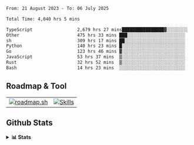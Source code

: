 <!--START_SECTION:waka-->

```txt
From: 21 August 2023 - To: 06 July 2025

Total Time: 4,040 hrs 5 mins

TypeScript                 2,679 hrs 27 mins████████████████▓░░░░░░░░   66.32 %
Other                      475 hrs 33 mins ███░░░░░░░░░░░░░░░░░░░░░░   11.77 %
sh                         309 hrs 17 mins ██░░░░░░░░░░░░░░░░░░░░░░░   07.66 %
Python                     140 hrs 23 mins █░░░░░░░░░░░░░░░░░░░░░░░░   03.47 %
Go                         123 hrs 46 mins ▓░░░░░░░░░░░░░░░░░░░░░░░░   03.06 %
JavaScript                 53 hrs 37 mins  ▒░░░░░░░░░░░░░░░░░░░░░░░░   01.33 %
Rust                       32 hrs 52 mins  ▒░░░░░░░░░░░░░░░░░░░░░░░░   00.81 %
Bash                       14 hrs 23 mins  ░░░░░░░░░░░░░░░░░░░░░░░░░   00.36 %
```

<!--END_SECTION:waka-->

## Roadmap & Tool
<table align="center">
  <tr>
    <td>
      <a href="https://roadmap.sh">
        <img src="https://roadmap.sh/card/tall/6505f3e78dfc79db2fff8e3e?variant=dark" alt="roadmap.sh" />
      </a>
    </td>
    <td>
      <a href="https://github.com/chaninlaw">
        <img src="https://skillicons.dev/icons?i=js,typescript,nodejs,nestjs,react,next,astro,html,css,tailwind,postgres,prisma,docker,git,rust,go&perline=7&theme=dark" alt="Skills" />
      </a>
    </td>
  </tr>
</table>

## Github Stats
<details close>
  <summary><b>📊 Stats</b></summary>
  <div align="center">
    
<picture>
  <source
    srcset="https://github-readme-stats.vercel.app/api?username=chaninlaw&show_icons=true&theme=dark"
    media="(prefers-color-scheme: dark)"
  />
  <source
    srcset="https://github-readme-stats.vercel.app/api?username=chaninlaw&show_icons=true"
    media="(prefers-color-scheme: light), (prefers-color-scheme: no-preference)"
  />
  <img src="https://github-readme-stats.vercel.app/api?username=chaninlaw&show_icons=true" />
</picture>
    
<picture>
  <source
    srcset="https://github-readme-stats.vercel.app/api/top-langs/?username=chaninlaw&layout=donut&theme=dark"
    media="(prefers-color-scheme: dark)"
  />
  <source
    srcset="https://github-readme-stats.vercel.app/api/top-langs/?username=chaninlaw&layout=donut"
    media="(prefers-color-scheme: light), (prefers-color-scheme: no-preference)"
  />
  <img src="https://github-readme-stats.vercel.app/api/top-langs/?username=chaninlaw&layout=donut" />
</picture>
    
  </div>
  
</details>

